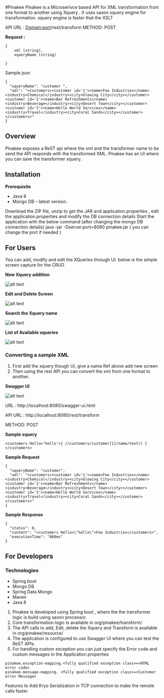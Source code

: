 #Pinakee
Pinakee is a Microserivce based API for XML transformation from one format to another using Xquery . It uses saxon xquery engine for transformation. xquery engine is faster that the XSLT

API URL : <Domain:port>/rest/transform
METHOD: POST

**Request :**

```
{
	xml (string),
	xqueryName (string)

} 
```

Sample json
```
{
  "xqueryName": "customer ",
  "xml": "<customers><customer id='1'><name>Foo Industries</name><industry>Chemical</industry><city>Glowing City</city></customer><customer id='2'><name>Bar Refreshments</name><industry>Beverage</industry><city>Desert Town</city></customer><customer id='3'><name>Hello World Services</name><industry>Travel</industry><city>Coral Sands</city></customer></customers>"
}
```

## Overview 

Pinakee exposes a ReST api where the xml and the transformer name to be send the API responds with the transformed XML.
Pinakee has an UI where you can save the transformer xquery.

## Installation 


**Prerequisite** 
* Java 8 
* Mongo DB – latest version.

Download the ZIP file, unzip to get the JAR and application.properties , edit the application.properties and modify the DB connection details 
Start the application with the below command (after changing the mongo DB connection details)
java –jar -Dserver.port=8080  pinakee.jar   ( you can change the port if needed )

## For Users 

You can add, modify and edit the XQueries through UI. below is the simple screen capture for the CRUD

**New Xquery addition**

![alt text](doc/newXqueryUi.png "New Xquery addition")

**Edit and Delete Screen**

![alt text](doc/Edit_Delete_Xquery_UI.png "Edit and Delete Screen")

**Search the Xquery name**

![alt text](doc/List_Search_Xquery_UI.png "Search the Xquery name")

**List of Available xqueries** 

![alt text](doc/List_Search_Xquery_UI.png "List of Available xqueries")

### Converting a sample XML
 
1. First add the xquery though UI, give a name Ref above add new screen 
2. Then using the rest API you can convert the xml from one format to another.

**Swagger UI** 

![alt text](doc/swagger_ui.png "Swagger UI")

URL : http://localhost:8080/swagger-ui.html

API URL : http://localhost:8080/rest/transform

METHOD: POST
 
**__Sample xquery__**
```
<customers Hello='hello'>{ //customers/customer[1]/name/text() }</customers>
```

**__Sample Request__**
```
{
  "xqueryName": "customer",
  "xml": "<customers><customer id='1'><name>Foo Industries</name><industry>Chemical</industry><city>Glowing City</city></customer><customer id='2'><name>Bar Refreshments</name><industry>Beverage</industry><city>Desert Town</city></customer><customer id='3'><name>Hello World Services</name><industry>Travel</industry><city>Coral Sands</city></customer></customers>"
}
```
**__Sample Response__**
```
{
  "status": 0,
  "content": "<customers Hello=\"hello\">Foo Industries</customers>",
  "executionTime": "860ms"
}
```
## For Developers

### Technologies

* Spring boot
* Mongo DB
* Spring Data Mongo 
* Maven
* Java 8 

1. Pinakee is developed using Spring boot , where the the transformer logic is build using saxon processor.
2. Core transformation logic is available in org/pinakee/transform/
3. The API calls to add, Edit, delete the Xquery and Transform is available in org/pinakee/resource/
4. The application is configured to use Swagger UI where you can test the ReST APIs.
5. For handling custom exception  you can just specify the Error code and custom messages in the Application.properties
```
pinakee.exception-mapping.<fully qualified exception class>=<HTML error code>
pinakee.message-mapping. <fully qualified exception class>=<Customer error Message>
```
Features to Add
Kryo Serialization in TCP connection to make the remote calls faster. 



